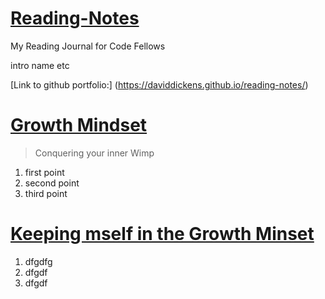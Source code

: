 # <ins>Reading-Notes</ins>
My Reading Journal for Code Fellows

intro name etc

[Link to github portfolio:] (https://daviddickens.github.io/reading-notes/)



# <ins>Growth Mindset</ins>

> Conquering your inner Wimp

1. first point
2. second point
3. third point

# <ins>Keeping mself in the Growth Minset</ins>
 
 1. dfgdfg
 2. dfgdf
 3. dfgdf
